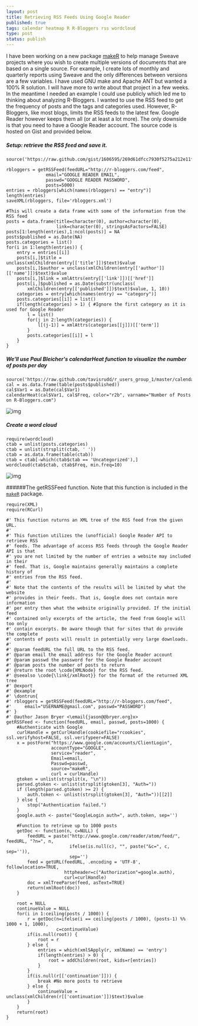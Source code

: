 ```yaml
--- 
layout: post
title: Retrieving RSS Feeds Using Google Reader
published: true
tags: calendar heatmap R R-Bloggers rss wordcloud
type: post
status: publish
---
```

I have been working on a new package <a href="https://github.com/jbryer/makeR">makeR</a> to help manage Sweave projects where you wish to create multiple versions of documents that are based on a single source. For example, I create lots of monthly and quarterly reports using Sweave and the only differences between versions are a few variables. I have used GNU make and Apache ANT but wanted a 100% R solution. I will have more to write about that project in a few weeks. In the meantime I needed an example I could use publicly which led me to thinking about analyzing R-Bloggers. I wanted to use the RSS feed to get the frequency of posts and the tags and categories used. However, R-Bloggers, like most blogs, limits the RSS feeds to the latest few. Google Reader however keeps them all (or at least a lot more). The only downside is that you need to have a Google Reader account. The source code is hosted on Gist and provided below.

##### Setup: retrieve the RSS feed and save it.
	source('https://raw.github.com/gist/1606595/269d61dfcc7930f5275a212e11f3c43771ab2591/GoogleReader.R')

	rbloggers = getRSSFeed(feedURL="http://r-bloggers.com/feed",
				   email="GOOGLE READER EMAIL",
				   passwd="GOOGLE READER PASSWORD",
				   posts=5000)
	entries = rbloggers[which(names(rbloggers) == "entry")]
	length(entries)
	saveXML(rbloggers, file='rbloggers.xml')

	#This will create a data frame with some of the information from the RSS feed
	posts = data.frame(title=character(0), author=character(0), 
					   link=character(0), stringsAsFactors=FALSE)
	posts[1:length(entries),1:ncol(posts)] = NA
	posts$published = as.Date(NA)
	posts.categories = list()
	for(i in 1:length(entries)) {
		entry = entries[[i]]
		posts[i,]$title = unclass(xmlChildren(entry[['title']])$text)$value
		posts[i,]$author = unclass(xmlChildren(entry[['author']][['name']])$text)$value
		posts[i,]$link = xmlAttrs(entry[['link']])[['href']]
		posts[i,]$published = as.Date(substr(unclass(
			xmlChildren(entry[['published']])$text)$value, 1, 10))
		categories = entry[which(names(entry) == "category")]
		posts.categories[[i]] = list()
		if(length(categories) > 1) { #Ignore the first category as it is used for Google Reader
			l = list()
			for(j in 2:length(categories)) {
				l[(j-1)] = xmlAttrs(categories[[j]])[['term']]
			}
			posts.categories[[i]] = l
		}
	}

##### We'll use Paul Bleicher's calendarHeat function to visualize the number of posts per day
	source('https://raw.github.com/tavisrudd/r_users_group_1/master/calendarHeat.R')
	cal = as.data.frame(table(posts$published))
	cal$Var1 = as.Date(cal$Var1)
	calendarHeat(cal$Var1, cal$Freq, color="r2b", varname="Number of Posts on R-Bloggers.com")

![img](http://jason.bryer.org/images/RBloggersCalendar.png)

##### Create a word cloud

	require(wordcloud)
	ctab = unlist(posts.categories)
	ctab = unlist(strsplit(ctab, ' '))
	ctab = as.data.frame(table(ctab))
	ctab = ctab[-which(ctab$ctab == 'Uncategorized'),]
	wordcloud(ctab$ctab, ctab$Freq, min.freq=10)

![img](http://jason.bryer.org/images/RBloggersWordCloud.png)

######The getRSSFeed function. Note that this function is included in the [`makeR`](http://jason.bryer.org/makeR) package.

	require(XML)
	require(RCurl)

	#' This function ruturns an XML tree of the RSS feed from the given URL.
	#'
	#' This function utilizes the (unofficial) Google Reader API to retrieve RSS
	#' feeds. The advantage of access RSS feeds through the Google Reader API is that
	#' you are not limited by the number of entries a website may included in their
	#' feed. That is, Google maintains generally maintains a complete history of
	#' entries from the RSS feed. 
	#' 
	#' Note that the contents of the results will be limited by what the website
	#' provides in their feeds. That is, Google does not contain more information
	#' per entry then what the website originally provided. If the initial feed
	#' contained only excerpts of the article, the feed from Google will too only
	#' contain excerpts. Be aware though that for sites that do provide the complete
	#' contents of posts will result in potentially very large downloads. 
	#'
	#' @param feedURL the full URL to the RSS feed.
	#' @param email the email address for the Google Reader account
	#' @param passwd the password for the Google Reader account
	#' @param posts the number of posts to return
	#' @return the root \code{XMLNode} for the RSS feed.
	#' @seealso \code{\link{/xmlRoot}} for the format of the returned XML tree
	#' @export
	#' @example
	#' \dontrun{
	#' rbloggers = getRSSFeed(feedURL="http://r-bloggers.com/feed",
	#'     email="USERNAME@gmail.com", passwd="PASSWORD")
	#' }
	#' @author Jason Bryer <\email{jason@@bryer.org}x>
	getRSSFeed <- function(feedURL, email, passwd, posts=1000) {
		#Authenticate with Google
		curlHandle = getCurlHandle(cookiefile="rcookies", ssl.verifyhost=FALSE, ssl.verifypeer=FALSE)
		x = postForm("https://www.google.com/accounts/ClientLogin",
					 accountType="GOOGLE",
					 service="reader",
					 Email=email,
					 Passwd=passwd,
					 source="makeR",
					 curl = curlHandle)
		gtoken = unlist(strsplit(x, "\n"))
		parsed.gtoken <- unlist(strsplit(gtoken[3], "Auth="))
		if (length(parsed.gtoken) >= 2) {
			auth.token <- unlist(strsplit(gtoken[3], "Auth="))[[2]]
		} else {
			stop("Authentication failed.")
		}
		google.auth <- paste("GoogleLogin auth=", auth.token, sep='')

		#Function to retrieve up to 1000 posts
		getDoc <- function(n, c=NULL) {
			feedURL = paste("http://www.google.com/reader/atom/feed/", feedURL, "?n=", n, 
							ifelse(is.null(c), "", paste("&c=", c, sep='')),
							sep='')		
			feed = getURL(feedURL, .encoding = 'UTF-8', followlocation=TRUE, 
						  httpheader=c("Authorization"=google.auth),
						  curl=curlHandle)
			doc = xmlTreeParse(feed, asText=TRUE)
			return(xmlRoot(doc))
		}

		root = NULL
		continueValue = NULL
		for(i in 1:ceiling(posts / 1000)) {
			r = getDoc(n=ifelse(i == ceiling(posts / 1000), (posts-1) %% 1000 + 1, 1000), 
					   c=continueValue)
			if(is.null(root)) {
				root = r
			} else {
				entries = which(xmlSApply(r, xmlName) == 'entry')
				if(length(entries) > 0) {
					root = addChildren(root, kids=r[entries])
				}
			}
			if(is.null(r[['continuation']])) {
				break #No more posts to retrieve
			} else {
				continueValue = unclass(xmlChildren(r[['continuation']])$text)$value
			}
		}
		return(root)
	}